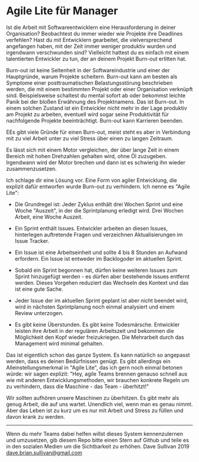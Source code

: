 # Agile Lite für Manager

Ist die Arbeit mit Softwareentwicklern eine Herausforderung in deiner Organisation? Beobachtest du immer wieder wie Projekte ihre Deadlines verfehlen? Hast du mit Entwicklern gearbeitet, die vielversprechend angefangen haben, mit der Zeit immer weniger produktiv wurden und irgendwann verschwunden sind? Vielleicht hattest du es einfach mit einem talentierten Entwickler zu tun, der an deinem Projekt Burn-out erlitten hat.

Burn-out ist keine Seltenheit in der Softwareindustrie und einer der Hauptgründe, warum Projekte scheitern. Burn-out kann am besten als Symptome einer posttraumatischen Belastungsstörung beschrieben werden, die mit einem bestimmten Projekt oder einer Organisation verknüpft sind. Beispielsweise schaltest du mental sofort ab oder bekommst leichte Panik bei der bloßen Erwähnung des Projektnamens. Das ist Burn-out. In einem solchen Zustand ist ein Entwickler nicht mehr in der Lage produktiv am Projekt zu arbeiten, eventuell wird sogar seine Produktivität für nachfolgende Projekte beeinträchtigt. Burn-out kann Karrieren beenden.

EEs gibt viele Gründe für einen Burn-out, meist steht es aber in Verbindung mit zu viel Arbeit unter zu viel Stress über einen zu langen Zeitraum.

Es lässt sich mit einem Motor vergleichen, der über lange Zeit in einem Bereich mit hohen Drehzahlen gehalten wird, ohne Öl zuzugeben. Irgendwann wird der Motor brechen und dann ist es schwierig ihn wieder zusammenzusetzen.

Ich schlage dir eine Lösung vor. Eine Form von agiler Entwicklung, die explizit dafür entworfen wurde Burn-out zu verhindern. Ich nenne es "Agile Lite":

* Die Grundregel ist: Jeder Zyklus enthält drei Wochen Sprint und eine Woche "Auszeit", in der die Sprintplanung erledigt wird. Drei Wochen Arbeit, eine Woche Auszeit.

* Ein Sprint enthält Issues. Entwickler arbeiten an diesen Issues, hinterlegen auftretende Fragen und verzeichnen Aktualisierungen im Issue Tracker.

* Ein Issue ist eine Arbeitseinheit und sollte 4 bis 8 Stunden an Aufwand erfordern. Ein Issue ist entweder im Backlogoder im aktuellen Sprint.

* Sobald ein Sprint begonnen hat, dürfen keine weiteren Issues zum Sprint hinzugefügt werden - es dürfen aber bestehende Issues entfernt werden. Dieses Vorgehen reduziert das Wechseln des Kontext und das ist eine gute Sache.

* Jeder Issue der im aktuellen Sprint geplant ist aber nicht beendet wird, wird in nächsten Sprintplanung noch einmal analysiert und einem Review unterzogen.

* Es gibt keine Überstunden. Es gibt keine Todesmärsche. Entwickler leisten ihre Arbeit in der regulären Arbeitszeit und bekommen die Möglichkeit den Kopf wieder freizukriegen. Die Mehrarbeit durch das Management wird minimal gehalten.

Das ist eigentlich schon das ganze System. Es kann natürlich so angepasst werden, dass es deinen Bedürfnissen genügt. Es gibt allerdings ein Alleinstellungsmerkmal in "Agile Lite", das ich gern noch einmal betonen würde: wir sagen explizit: "Hey, agile Teams brennen genauso schnell aus wie mit anderen Entwicklungsmethoden, wir brauchen konkrete Regeln um zu verhindern, dass die Maschine - das Team - überhitzt!"

Wir sollten aufhören unsere Maschinen zu überhitzen. Es gibt mehr als genug Arbeit, die auf uns wartet. Unendlich viel, wenn man es genau nimmt. Aber das Leben ist zu kurz um es nur mit Arbeit und Stress zu füllen und davon krank zu werden.

---
Wenn du mehr Teams dabei helfen willst dieses System kennenzulernen und umzusetzen, gib diesem Repo bitte einen Stern auf Github und teile es in den sozialen Medien um die Sichtbarkeit zu erhöhen.
Dave Sullivan 2019 dave.brian.sullivan@gmail.com
